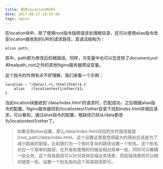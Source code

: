 ```yaml
---
title: 更改location的URI
date: 2017-08-27 18:55:04
tags: nginx
---
```

在location块中，除了使用root指令指明请求处理根目录，还可以使用alias指令改变location接收到的URI的请求路径，其语法结构为：

<!-- more -->

```
alias path;
```

其中，path即为修改后的根路径。同样，次变量中也可以包含除了$document_root和$realpath_root之外的其他Nginx服务器预设变量。

这个指令的作用有点不好理解，我们来看一个示例：

```
location ~ ^/data/(.+\.(html|htm))$ {
    alias   /locationtest1/other/$1;
}
```

当此location块接收到'/data/index.html'的请求时，匹配成功，之后根据alias指令的配置，Nginx服务器将到/locationtest1/other目录下找到index.html并相应请求。可以看到，通过alias指令的配置，根路径已经从/data更改为/locationtest1/other了。

> 如果没有alias设置，那么/data/index.html对应的文件路径就是[root_path]/data/index.html，这个设置这里我觉得最大的用处应该是为了减少路由的层级，比如我们为一个相对复杂的路径设置一个别名，这个别名对应一个简单的路径，在开发和使用的时候会相对简单一些，同时可以解耦一些业务，这个简易路径可以针对具体后端业务场景，而前端场景则可以相对随意一些，设置一个别名指向这个简易路径即可。
